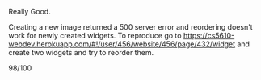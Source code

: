 Really Good. 

Creating a new image returned a 500 server error and reordering doesn't work for newly created widgets. To reproduce go to https://cs5610-webdev.herokuapp.com/#!/user/456/website/456/page/432/widget and create two widgets and try to reorder them.

98/100
